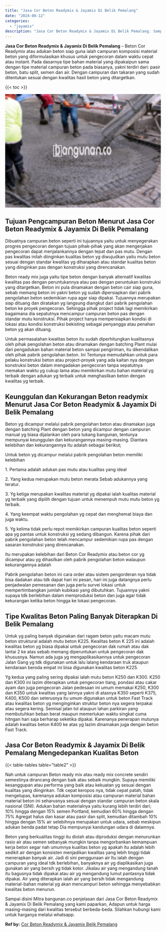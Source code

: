 ```yaml
---
title: "Jasa Cor Beton Readymix & Jayamix Di Belik Pemalang"
date: "2024-08-12"
categories: 
  - "jayamix"
description: "Jasa Cor Beton Readymix & Jayamix Di Belik Pemalang. Sampai disini Mitra bangunan.co penjelasan dari Jasa Cor Beton Readymix & Jayamix Di Belik Pemalang yang..."
---
```


**Jasa Cor Beton Readymix & Jayamix Di Belik Pemalang** – Beton Cor Readymix atau adukan beton siap guna ialah campuran komposisi material beton yang diformulasikan khusus untuk pengecoran dalam waktu cepat atau instant. Pada dasarnya tipe bahan material yang dipakaipun sama dengan tipe material campuran beton pada biasanya, yakni terdiri dari: pasir beton, batu split, semen dan air. Dengan campuran dan takaran yang sudah ditentukan sesuai dengan kwalitas hasil beton yang ditargetkan.

{{< toc >}}

![Jasa Cor Beton Readymix & Jayamix Di Belik Pemalang](/images/jasa-cor-readymix-55.png)

## Tujuan Pengcampuran Beton Menurut Jasa Cor Beton Readymix & Jayamix Di Belik Pemalang

Dibuatnya campuran beton seperti ini tujuannya yaitu untuk menyegerakan progres pengecoran dengan tujuan pihak-pihak yang akan mengerjakan pengecoran dapat menjalankannya dengan tepat dan pas mutu. Dengan pas kwalitas inilah diinginkan kualitas beton yg diwujudkan yaitu mutu beton sesuai dengan standar kwalitas yg diharapkan atau standar kualitas beton yang diinginkan pas dengan konstruksi yang direncanakan.

Beton ready mix juga yaitu tipe beton dengan banyak alternatif kwalitas kwalitas pas dengan peruntukannya atau pas dengan peruntukan konstruksi yang ditargetkan. Beton ini pula dinamakan dengan beton cair siap guna, sebab memang beton ini yakni beton yg sudah dipersiapkan dari pabrik pengolahan beton sedemikian rupa agar siap dipakai. Tujuannya merupakan siap dituang dan diratakan yg langsung diangkut dari pabrik pengolahan beton ke proyek pengecoran. Sehingga pihak project tidak lagi memikirkan bagaimana dia sepatutnya mencampur campuran beton pas dengan standar mutu konstruksi. Pihak project hanya mempersiapkan kondisi di lokasi atau kondisi konstruksi bekisting sebagai penyangga atau penahan beton yg akan dituang.

Untuk permasalahan kwalitas beton itu sudah diperhitungkan kualitasnya oleh pihak pengolahan beton atau dinamakan dengan batching Plant mulai dari pengadukan bahan material beton sampai pengiriman, itu dikendalikan oleh pihak pabrik pengolahan beton. Ini Tentunya memudahkan untuk para pelaku konstruksi beton atau project-proyek yang ada kaitan nya dengan konstruksi beton dalam mengadakan pengecoran tanpa sepatutnya memakan waktu yg cukup lama atau memikirkan mutu bahan material yg terbaik dengan adukan yg terbaik untuk menghasilkan beton dengan kwalitas yg terbaik.

## Keunggulan dan Kekurangan Beton readymix Menurut Jasa Cor Beton Readymix & Jayamix Di Belik Pemalang

Beton yg dicampur melalui pabrik pengolahan beton atau dinamakan juga dengan batching Plant dengan beton yang dicampur dengan campuran manual yg biasa dijalankan oleh para tukang bangunan, tentunya mempunyai keunggulan dan kekurangannya masing-masing. Diantara kelebihan dan kekurangannya Itu adalah sebagai berikut;

Untuk beton yg dicampur melalui pabrik pengolahan beton memiliki kelebihan

1\. Pertama adalah adukan pas mutu atau kualitas yang ideal

2\. Yang kedua merupakan mutu beton merata Sebab adukannya yang teratur.

3\. Yg ketiga merupakan kwalitas material yg dipakai ialah kualitas material yg terbaik yang dipilih dengan tujuan untuk menempuh mutu mutu beton yg terbaik.

4\. Yang keempat waktu pengolahan yg cepat dan menghemat biaya dan juga waktu.

5\. Yg kelima tidak perlu repot memikirkan campuran kualitas beton seperti apa yg pantas untuk konstruksi yg sedang dibangun. Karena pihak dari pabrik pengolahan beton telah mencampur sedemikian rupa pas dengan sasaran konstruksi yang direncanakan.

Itu merupakan kelebihan dari Beton Cor Readymix atau beton cor yg dicampur atau yg dihasilkan oleh pabrik pengolahan beton walaupun kekurangannya adalah

Pabrik pengolahan beton ini cara order atau sistem pengorderan nya tidak bisa dadakan atau tdk dapat hari ini pesan, hari ini juga datangnya perlu penjadwalan pemesanan dan juga perlu survei lokasi untuk mempertimbangkan jumlah kubikasi yang dibutuhkan. Tujuannya yakni supaya tdk berlebihan dalam memproduksi beton dan juga agar tidak kekurangan ketika beton hingga ke lokasi pengecoran.

## Tipe Kwalitas Beton Paling Banyak Diterapkan Di Belik Pemalang

Untuk yg paling banyak digunakan dari ragam beton yaitu macam mutu beton struktural adalah mutu beton K225. Kwalitas beton K 225 ini adalah kwalitas beton yg biasa dipakai untuk pengecoran dak rumah atau dak lantai 2 ke atas sebab memang diperuntukan untuk pengecoran dak khususnya. Namun ada juga yg mengaplikasikannya untuk pengecoran Jalan Gang yg tdk digunakan untuk lalu lalang kendaraan truk ataupun kendaraan beroda empat ini bisa digunakan kwalitas beton K225.

Yg kedua yang paling sering dipakai ialah mutu beton K250 dan K300. K250 dan K300 ini lazim diterapkan untuk pengecoran tiang, pondasi atau cakar ayam dan juga pengecoran Jalan pedesaan ini umum memakai K250, K300 dan K350 untuk kwalitas yang lainnya yakni di atasnya K350 seperti K375, K400, K500 dan seterusnya itu umum digunakan untuk beton Fast Track atau kwalitas beton yg menginginkan struktur beton nya segera terpakai atau segera kering. Semisal jalan tol ataupun lahan parkiran yang membutuhkan beban berat maupun memerlukan waktu singkat cuma hitngan hari saja berharap seketika dipakai. Karenanya penerapan mutunya adalah kwalitas beton K400 ke atas yg lazim dinamakan juga dengan beton Fast Track.

## Jasa Cor Beton Readymix & Jayamix Di Belik Pemalang Mengedepankan Kualitas Beton

{{< table-tables table="table2" >}}

Nah untuk campuran Beton ready mix atau ready mix concrete sendiri semestinya dirancang dengan baik atau sebaik mungkin. Supaya memiliki kesanggupan atau performa yang baik atau kekuatan yg sesuai dengan kualitas yang diinginkan. Tdk cepat keropos nya, tidak cepat patah, tidak mengelupas, karenanya adukan komposisi atau campuran material bahan material beton ini seharusnya sesuai dengan standar campuran beton skala nasional (SNI). Adukan bahan materialnya yaitu kurang lebih terdiri dari; 10% hingga dengan 15% semen Portland, kemudian 60% hingga dengan 75% Agregat halus dan kasar atau pasir dan split, kemudian ditambah 10% hingga dengan 15% air selebihnya merupakan untuk udara, sebab meskipun adukan benda padat tetap Dia mempunyai kandungan udara di dalamnya.

Beton yang berkualitas tinggi itu diolah atau diproduksi dengan menurunkan rasio air atau semen sebanyak mungkin tanpa mengorbankan kemampuan kerja beton segar nah umumnya kualitas beton yg apakah itu adalah lebih sedikit air dengan konsisten menjadikan kwalitas yang lebih tinggi tidak menerapkan banyak air. Jadi di sini penggunaan air Itu ialah dengan campuran yang ideal tdk berlebihan, banyaknya air yg diaplikasikan juga gunakan air yang bersih yg tidak kotor. Jikalau air yang mengandung tanah itu bagusnya tidak dipakai atau air yg mengandung lumut pantasnya tidak dipakai. Air yang diterapkan ialah air yang bersih tidak mengandung material-bahan material yg akan mencampuri beton sehingga menyebabkan kwalitas beton menurun.

Sampai disini Mitra bangunan.co penjelasan dari Jasa Cor Beton Readymix & Jayamix Di Belik Pemalang yang kami paparkan, Adapun untuk harga masing-masing dari kwalitas tersebut berbeda-beda. Silahkan hubungi kami untuk harganya melalui whatsapp.

**Ref by:** [Cor Beton Readymix & Jayamix Belik Pemalang](https://id.wikipedia.org/wiki/Cor)
